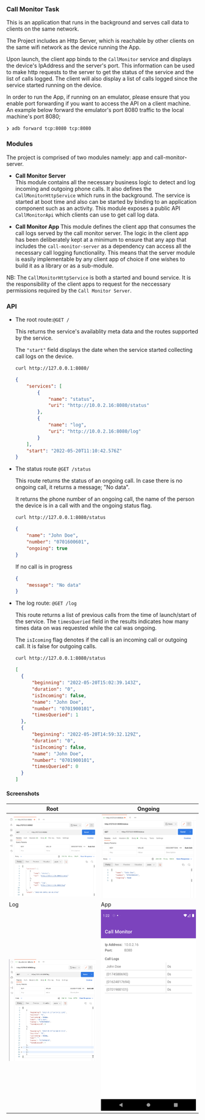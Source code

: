 ### Call Monitor Task

This is an application that runs in the background and serves call data to clients on the same network.

The Project includes an Http Server, which is reachable by other clients on the same wifi network as the device running the App.

Upon launch, the client app binds to the `CallMonitor` service and displays the device's IpAddress and the server's port. This information can be used to make http requests to the server to get the status of the service and the list of calls logged. The client will also display a list of calls logged since the service started running on the device.

In order to run the App, if running on an emulator, please ensure that you enable port forwarding if you want to access the API on a client machine. An example below forward the emulator's port 8080 traffic to the local machine's port 8080;
```text
❯ adb forward tcp:8080 tcp:8080
```

### Modules
The project is comprised of two modules namely: app and call-monitor-server.

* **Call Monitor Server** <br/>
This module contains all the necessary business logic to detect and log incoming and outgoing phone calls. It also defines the `CallMonitorHttpService` which runs in the background.
The service is started at boot time and also can be started by binding to an application component such as an activity.
This module exposes a public API `CallMonitorApi` which clients can use to get call log data.

* **Call Monitor App**
This module defines the client app that consumes the call logs served by the call monitor server. The logic in the client app has been deliberately kept at a minimum to ensure that any app that includes the `call-monitor-server` as a dependency can access all the necessary call logging functionality. This means that the server module is easily implementable by any client app of choice if one wishes to build it as a library or as a sub-module.


NB: The `CallMonitorHttpService` is both a started and bound service. It is the responsibility of the client apps to request for the neccessary permissions required by the `Call Monitor Server`.

### API
* The root route:`@GET /`

    This returns the service's availablity meta data and the routes supported by the service.

    The `"start"` field displays the date when the service started collecting call logs on the device.

  ```shell
  curl http://127.0.0.1:8080/
  ```

  ```json
  {
      "services": [
          {
              "name": "status",
              "uri": "http://10.0.2.16:8080/status"
          },
          {
              "name": "log",
              "uri": "http://10.0.2.16:8080/log"
          }
      ],
      "start": "2022-05-20T11:10:42.576Z"
  }
  ```

* The status route `@GET /status`

    This route returns the status of an ongoing call. In case there is no ongoing call, it returns a message; "No data".
    
    It returns the phone number of an ongoing call, the name of the person the device is in a call with and the ongoing status flag.

    ```shell
    curl http://127.0.0.1:8080/status
    ```

    ```json
    {
        "name": "John Doe",
        "number": "0701600601",
        "ongoing": true
    }
    ```
    If no call is in progress
    ```json
    {
        "message": "No data"
    }
    ```

* The log route: `@GET /log`

    This route returns a list of previous calls from the time of launch/start of the service. The `timesQueried` field in the results indicates how many times data on was requested while the cal was ongoing.

    The `isIcoming` flag denotes if the call is an incoming call or outgoing call. It is false for outgoing calls.

    ```shell
    curl http://127.0.0.1:8080/status
    ```

    ```json
    [
      {
          "beginning": "2022-05-20T15:02:39.143Z",
          "duration": "0",
          "isIncoming": false,
          "name": "John Doe",
          "number": "0701900101",
          "timesQueried": 1
      },
      {
          "beginning": "2022-05-20T14:59:32.129Z",
          "duration": "0",
          "isIncoming": false,
          "name": "John Doe",
          "number": "0701900101",
          "timesQueried": 0
      }
    ]
    ```

#### Screenshots

| Root | Ongoing |
| --- | --- |
| <img src="screenshots/server_root_response.png" /> | <img src="screenshots/server_ongoing_response.png" /> |
| Log | App |
| <img src="screenshots/server_log_response.png" /> | <img src="screenshots/call_monitor_client_app.png" width="400px"/> |
